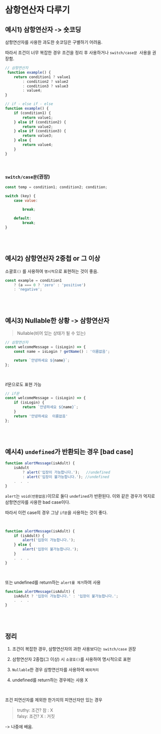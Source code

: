 # 삼항연산자 다루기

## 예시1) 삼항연산자 -> 숏코딩
삼항연산자를 사용한 과도한 숏코딩은 구별하기 어려움.

따라서 조건이 너무 복잡한 경우 조건을 정리 후 사용하거나 ```switch/case문 ```사용을 권장함.


```javascript
// 삼항연산자
 function example() {
	return condition1 ? value1 
        : condition2 ? value2 
        : condition3 ? value3 
        : value4;
}

// if - else if - else
function example() {
	if (condition1) {
		return value1;
	} else if (condition2) {
		return value2;
	} else if (condition3) {
		return value3;
	} else {
		return value4;
	}
}
```

<br/>

### ```switch/case문```(권장)

```javascript
const temp = condition1; condition2; condition;

switch (key) {
    case value:

        break;
    
    default:
        break;
}
```

<br/><br/>


## 예시2) 삼항연산자 2중첩 or 그 이상
소괄호```()``` 를 사용하여 ```명시적```으로 표현하는 것이 좋음.

```javascript
const example = condition1
    ? (a === 0 ? 'zero' : 'positive')
    : 'negative';
```

<br/><br/>

## 예시3) Nullable한 상황 -> 삼항연산자
> Nullable(비어 있는 상태가 될 수 있는)

```javascript
// 삼항연산자
const welcomeMessage = (isLogin) => {
	const name = isLogin ? getName() : '이름없음';

	return `안녕하세요 ${name}`;
};
```

<br/>

if문으로도 표현 가능
```javascript
// if문
const welcomeMessage = (isLogin) => {
	if (isLogin) {
        return `안녕하세요 ${name}`;
    }
    return '안녕하세요  이름없음'
};
```


<br/><br/>

## 예시4) ```undefined```가 반환되는 경우 [bad case]
```javascript
function alertMessage(isAdult) {
	isAdult 
        ? alert('입장이 가능합니다.');   //undefined
        : alert('입장이 불가능합니다.'); //undefined
    .  .  .
}
```

```alert```는 ```void(반환없음)```이므로 둘다 ```undefined```가 반환된다.
이와 같은 경우가 억지로 삼항연산자를 사용한 bad case이다.

따라서 이런 case의 경우 그냥 ```if문```을 사용하는 것이 좋다. 

<br/>

```javascript
function alertMessage(isAdult) {
    if (isAdult) {
        alert('입장이 가능합니다.');
    } else {
        alert('입장이 불가능합니다.');
    }
    .  .  .
}
```

<br/>

또는 undefined를 return하는 ```alert를 제거```하여 사용
```javascript
function alertMessage(isAdult) {
	isAdult ? '입장이 가능합니다.' : '입장이 불가능합니다.';
    .  .  .
}
```


<br/><br/>

## 정리
1. 조건이 복잡한 경우, 삼항연산자의 과한 사용보다는 ```switch/case``` 권장

2. 삼항연산자 2중첩(그 이상) 시 ```소괄호()```를 사용하여 명시적으로 표현

3. ```Nullable```한 경우 삼항연산자를 사용하여 ```예외처리```

4. undefined를 return하는 경우에는 사용 X



<br/>

조건 피연산자를 제외한 한가지의 피연산자만 있는 경우

>truthy: 조건? 참 : X <br/>
>falsy:  조건? X  : 거짓

-> 나중에 배움.

